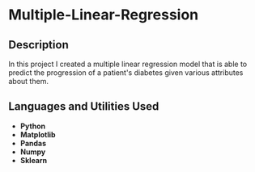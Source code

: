 # Multiple-Linear-Regression

<h2>Description</h2>
In this project I created a multiple linear regression model that is able to predict the progression of a patient's diabetes given various attributes about them.<br />

<h2>Languages and Utilities Used</h2>

- <b>Python</b>
- <b>Matplotlib</b>
- <b>Pandas</b>
- <b>Numpy</b>
- <b>Sklearn</b>
